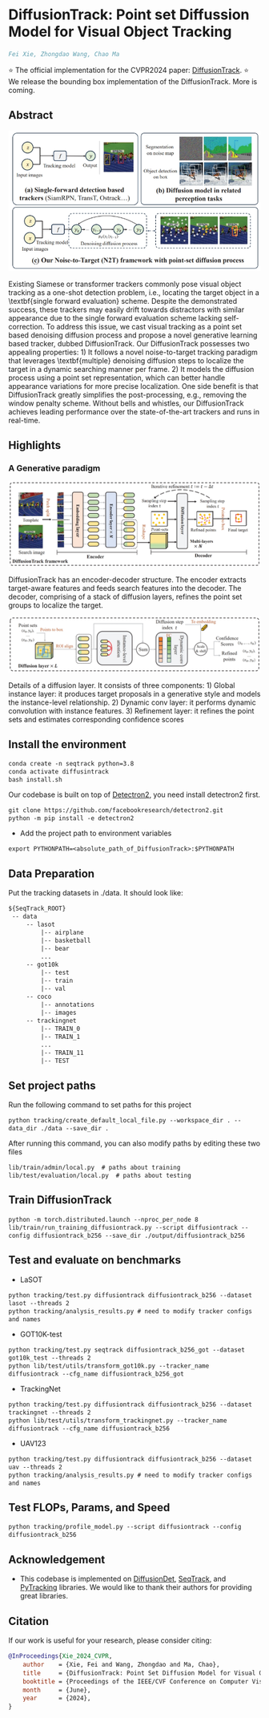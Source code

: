 # DiffusionTrack: Point set Diffussion Model for Visual Object Tracking

```bibtex
Fei Xie, Zhongdao Wang, Chao Ma
```

:star: The official implementation for the CVPR2024 paper: [DiffusionTrack](https://openaccess.thecvf.com/content/CVPR2024/papers/Xie_DiffusionTrack_Point_Set_Diffusion_Model_for_Visual_Object_Tracking_CVPR_2024_paper.pdf).
:star: We release the bounding box implementation of the DiffusionTrack. More is coming.

## Abstract
![DiffusionTrack_pipeline](tracking/pic/compare.png)

Existing Siamese or transformer trackers commonly pose visual object tracking as a one-shot detection problem, i.e., locating the target object in a \textbf{single forward evaluation} scheme. Despite the demonstrated success, these trackers may easily drift towards distractors with similar appearance due to the single forward evaluation scheme lacking self-correction. To address this issue, we cast visual tracking as a point set based denoising diffusion process and propose a novel generative learning based tracker, dubbed DiffusionTrack. Our DiffusionTrack possesses two appealing properties: 1) It follows a novel noise-to-target tracking paradigm that leverages \textbf{multiple} denoising diffusion steps to localize the target in a dynamic searching manner per frame. 2) It models the diffusion process using a point set representation, which can better handle appearance variations for more precise localization. One side benefit is that DiffusionTrack greatly simplifies the post-processing, e.g., removing the window penalty scheme. Without bells and whistles, our DiffusionTrack achieves leading performance over the state-of-the-art trackers and runs in real-time.

## Highlights
### A Generative paradigm


![DiffusionTrack_pipeline](tracking/pic/arch.png)

DiffusionTrack has an encoder-decoder structure. The encoder extracts target-aware features and feeds search
features into the decoder. The decoder, comprising of a stack of diffusion layers, refines the point set groups to localize the target.


![Head_Framework](tracking//pic/head.png)

Details of a diffusion layer. It consists of three components: 1) Global instance layer: it produces target proposals in a generative
style and models the instance-level relationship. 2) Dynamic conv layer: it performs dynamic convolution with instance features. 3)
Refinement layer: it refines the point sets and estimates corresponding confidence scores

## Install the environment
```
conda create -n seqtrack python=3.8
conda activate diffusintrack
bash install.sh
```
Our codebase is built on top of [Detectron2](https://github.com/facebookresearch/detectron2/blob/main/INSTALL.md#installation), you need install detectron2 first. 

```
git clone https://github.com/facebookresearch/detectron2.git
python -m pip install -e detectron2
```

* Add the project path to environment variables
```
export PYTHONPATH=<absolute_path_of_DiffusionTrack>:$PYTHONPATH
```

## Data Preparation
Put the tracking datasets in ./data. It should look like:
   ```
   ${SeqTrack_ROOT}
    -- data
        -- lasot
            |-- airplane
            |-- basketball
            |-- bear
            ...
        -- got10k
            |-- test
            |-- train
            |-- val
        -- coco
            |-- annotations
            |-- images
        -- trackingnet
            |-- TRAIN_0
            |-- TRAIN_1
            ...
            |-- TRAIN_11
            |-- TEST
   ```
## Set project paths
Run the following command to set paths for this project
```
python tracking/create_default_local_file.py --workspace_dir . --data_dir ./data --save_dir .
```
After running this command, you can also modify paths by editing these two files
```
lib/train/admin/local.py  # paths about training
lib/test/evaluation/local.py  # paths about testing
```

## Train DiffusionTrack
```
python -m torch.distributed.launch --nproc_per_node 8 lib/train/run_training_diffusiontrack.py --script diffusiontrack --config diffusiontrack_b256 --save_dir ./output/diffusiontrack_b256
```


## Test and evaluate on benchmarks

- LaSOT
```
python tracking/test.py diffusiontrack diffusiontrack_b256 --dataset lasot --threads 2
python tracking/analysis_results.py # need to modify tracker configs and names
```
- GOT10K-test
```
python tracking/test.py seqtrack diffusiontrack_b256_got --dataset got10k_test --threads 2
python lib/test/utils/transform_got10k.py --tracker_name diffusiontrack --cfg_name diffusiontrack_b256_got
```
- TrackingNet
```
python tracking/test.py diffusiontrack diffusiontrack_b256 --dataset trackingnet --threads 2
python lib/test/utils/transform_trackingnet.py --tracker_name diffusiontrack --cfg_name diffusiontrack_b256
```

- UAV123
```
python tracking/test.py diffusiontrack diffusiontrack_b256 --dataset uav --threads 2
python tracking/analysis_results.py # need to modify tracker configs and names
```




## Test FLOPs, Params, and Speed
```
python tracking/profile_model.py --script diffusiontrack --config diffusiontrack_b256
```


## Acknowledgement
* This codebase is implemented on  [DiffusionDet](https://github.com/ShoufaChen/DiffusionDet), [SeqTrack](https://github.com/microsoft/VideoX), and [PyTracking](https://github.com/visionml/pytracking) libraries. 
We would like to thank their authors for providing great libraries.




## Citation
If our work is useful for your research, please consider citing:

```Bibtex
@InProceedings{Xie_2024_CVPR,
    author    = {Xie, Fei and Wang, Zhongdao and Ma, Chao},
    title     = {DiffusionTrack: Point Set Diffusion Model for Visual Object Tracking},
    booktitle = {Proceedings of the IEEE/CVF Conference on Computer Vision and Pattern Recognition (CVPR)},
    month     = {June},
    year      = {2024},
}
```
